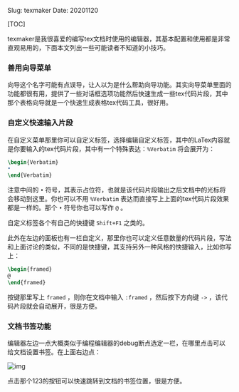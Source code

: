 Slug: texmaker
Date: 20201120

[TOC]

texmaker是我很喜爱的编写tex文档时使用的编辑器，其基本配置和使用都是非常直观易用的，下面本文列出一些可能读者不知道的小技巧。



### 善用向导菜单

向导这个名字可能有点误导，让人以为是什么帮助向导功能。其实向导菜单里面的功能都很有用，提供了一些对话框选项功能然后快速生成一些tex代码片段，其中那个表格向导就是一个快速生成表格tex代码工具，很好用。



### 自定义快速输入片段

在自定义菜单那里你可以自定义标签，选择编辑自定义标签，其中的LaTex内容就是你要输入的tex代码片段，其中有一个特殊表达：`%Verbatim` 将会展开为：

```tex
\begin{Verbatim}
•
\end{Verbatim}
```

注意中间的 `•` 符号，其表示占位符，也就是该代码片段输出之后文档中的光标将会移动到这里。你也可以不用 `%Verbatim` 表达而直接写上上面的tex代码片段效果都是一样的。那个 `•` 符号你也可以写作 `@` 。

自定义标签各个有自己的快捷键 `Shift+F1` 之类的。

此外在左边的面板也有一栏自定义，那里你也可以定义任意数量的代码片段，写法和上面讨论的类似，不同的是快捷键，其支持另外一种风格的快捷输入，比如你写上：

```tex
\begin{framed}
@
\end{framed}
```

按键那里写上 `framed` ，则你在文档中输入 `:framed` ，然后按下方向键 `->` ，该代码片段就会自动展开，很是方便。



### 文档书签功能

编辑器左边一点大概类似于编程编辑器的debug断点选定一栏，在哪里点击可以给文档设置书签。在上面右边点：

![img]({static}/images/计算机/2021/texmaker的书签功能.png)

点击那个123的按钮可以快速跳转到文档的书签位置，很是方便。
